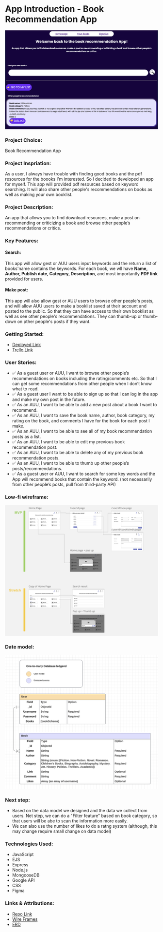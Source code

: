 # App Introduction - Book Recommendation App
![screenshot](assest/Screenshot.png)

### Project Choice: 
Book Recommendation App

### Project Inspriation: 
As a user, I always have trouble with finding good books and the pdf resources for the boooks I'm interested. So I decided to developed an app for myself. This app will provided pdf resources based on keyword searching. It will also share other people's recommendations on books as well as making your own booklist.

### Project Description:
An app that allows you to find download resources, make a post on recommending or criticizing a book and browse other people’s recommendations or critics.

### Key Features:
#### Search:
This app will allow gest or AUU users input keywords and the return a list of books'name contains the keywords. For each book, we wll have **Name, Author, Publish date, Category, Description**, and most importantly **PDF link** provided for users.

#### Make post:
This app will also allow gest or AUU users to browse other people's posts, and will allow AUU users to make a booklist saved at their account and posted to the public. So that they can have access to their own booklist as well as see other people's recommendations. They can thumb-up or thumb-down on pther people's posts if they want.


### Getting Started: 
* [Deployed Link](https://book-recommendation-app-9b527a62da74.herokuapp.com/)
* [Trello Link](https://trello.com/invite/b/66fa05473801894d4894a518/ATTIcce3af9fe7775eb69a407a85b5e96d3175AC10A1/unit2-book-recommendation-app)

### User Stories:
* ✅ As a guest user or AUU, I want to browse other people’s recommendations on books including the rating/comments etc. So that I can get some recommendations from other people when I don’t know what to read.
* ✅ As a guest user I want to be able to sign up so that I can log in the app and make my own post in the future.
* ✅ As an AUU, I want to be able to add a new post about a book I want to recommend.
* ✅ As an AUU, I want to save the book name, author, book category, my rating on the book, and comments I have for the book for each post I make.
* ✅ As an AUU, I want to be able to see all of my book recommendation posts as a list.
* ✅ As an AUU, I want to be able to edit my previous book recommendation post.
* ✅ As an AUU, I want to be able to delete any of my previous book recommendation posts.
* ✅ As an AUU, I want to be able to thumb up other people’s posts/recommendations.
* ✅ As a guest user or AUU, I want to search for some key words and the App will recommend books that contain the keyword. (not necessarily from other people’s posts, pull from third-party API)

### Low-fi wireframe:
![Low-fi](assest/low-fi.png)

### Date model:
![Low-fi](assest/DER.png)

### Next step:
* Based on the data model we designed and the data we collect from users. Net step, we can do a "Filter feature" based on book category, so that users will be abe to scan the information more easily. 
* We can also use the number of likes to do a ratng system (although, this may change require small change on data model)

### Technologies Used: 
* JavaScript 
* EJS
* Express
* Node.js
* MongooseDB
* Google API
* CSS
* Figma

### Links & Attributions:
* [Repo Link](https://github.com/Q-TT/unit2-book-recommendation-App.git)
* [Wire Frames](https://miro.com/welcomeonboard/WnlJQzc4MHlEUThFYnplcWtTOUJpdWgzNE5TZFFnU29VVjB6QWZMMnY2dkpJSFgzOWlWdmZSczVjOG93WlhSeXwzMDc0NDU3MzU0MDExMzA4ODYwfDI=?share_link_id=414046506403)
* [ERD](https://lucid.app/lucidchart/17597ce9-56f3-409f-8b68-1943d82b725a/edit?viewport_loc=199%2C-211%2C2401%2C1307%2C0_0&invitationId=inv_f1b4ee22-77ae-404e-b7ce-61efe1ac0d05)
